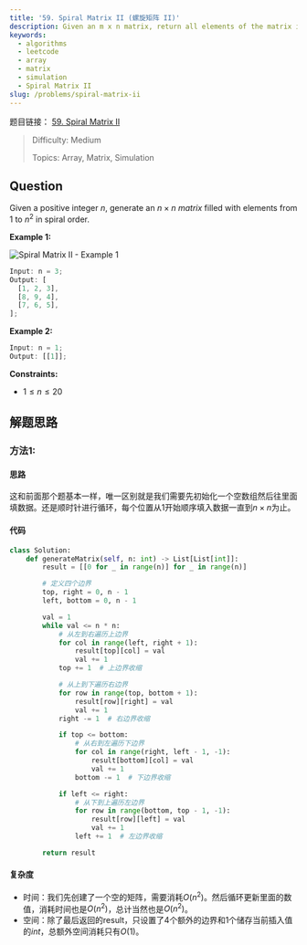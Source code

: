 ```yaml
---
title: '59. Spiral Matrix II (螺旋矩阵 II)'
description: Given an m x n matrix, return all elements of the matrix in spiral order.
keywords:
  - algorithms
  - leetcode
  - array
  - matrix
  - simulation
  - Spiral Matrix II
slug: /problems/spiral-matrix-ii
---
```


题目链接：
[59. Spiral Matrix II](https://leetcode.com/problems/spiral-matrix-ii/)

> Difficulty: Medium
>
> Topics: Array, Matrix, Simulation

## Question

Given a positive integer $n$, generate an $n \times n$ $matrix$ filled with elements from $1$ to $n^2$ in spiral order.

**Example 1:**

![Spiral Matrix II - Example 1](/img/problems/59.jpg)

```javascript
Input: n = 3;
Output: [
  [1, 2, 3],
  [8, 9, 4],
  [7, 6, 5],
];
```

**Example 2:**

```javascript
Input: n = 1;
Output: [[1]];
```

**Constraints:**

- $1 \le n \le 20$

## 解题思路

### 方法1:

#### 思路

这和前面那个题基本一样，唯一区别就是我们需要先初始化一个空数组然后往里面填数据。还是顺时针进行循环，每个位置从1开始顺序填入数据一直到$n\times n$为止。

#### 代码

```python
class Solution:
    def generateMatrix(self, n: int) -> List[List[int]]:
        result = [[0 for _ in range(n)] for _ in range(n)]

        # 定义四个边界
        top, right = 0, n - 1
        left, bottom = 0, n - 1

        val = 1
        while val <= n * n:
            # 从左到右遍历上边界
            for col in range(left, right + 1):
                result[top][col] = val
                val += 1
            top += 1  # 上边界收缩

            # 从上到下遍历右边界
            for row in range(top, bottom + 1):
                result[row][right] = val
                val += 1
            right -= 1  # 右边界收缩

            if top <= bottom:
                # 从右到左遍历下边界
                for col in range(right, left - 1, -1):
                    result[bottom][col] = val
                    val += 1
                bottom -= 1  # 下边界收缩

            if left <= right:
                # 从下到上遍历左边界
                for row in range(bottom, top - 1, -1):
                    result[row][left] = val
                    val += 1
                left += 1  # 左边界收缩

        return result
```

#### 复杂度

- 时间：我们先创建了一个空的矩阵，需要消耗$O(n^2)$。然后循环更新里面的数值，消耗时间也是$O(n^2)$，总计当然也是$O(n^2)$。
- 空间：除了最后返回的result，只设置了4个额外的边界和1个储存当前插入值的$int$，总额外空间消耗只有$O(1)$。
